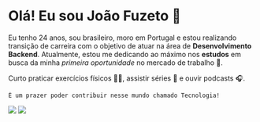 # Olá! Eu sou João Fuzeto 👋

Eu tenho 24 anos, sou brasileiro, moro em Portugal e estou realizando transição de carreira com o objetivo de atuar na área de **Desenvolvimento Backend**. Atualmente, estou me dedicando ao máximo nos **estudos** em busca da minha *primeira oportunidade* no mercado de trabalho 🚀.

Curto praticar exercícios físicos 🏋️‍♂️, assistir séries 🎥 e ouvir podcasts 🎧.

```
É um prazer poder contribuir nesse mundo chamado Tecnologia!
```

<div>
  <a href= "https://www.linkedin.com/in/joao-fuzeto" target= "_blank"> <img src= "https://img.shields.io/badge/LinkedIn-0077B5?style=for-the-badge&logo=linkedin&logoColor=white"></a>
    <a href= "https://www.instagram.com/joaofuzeto_" target= "_blank"> <img src= "https://img.shields.io/badge/Instagram-E4405F?style=for-the-badge&logo=instagram&logoColor=white"></a>
</div>
